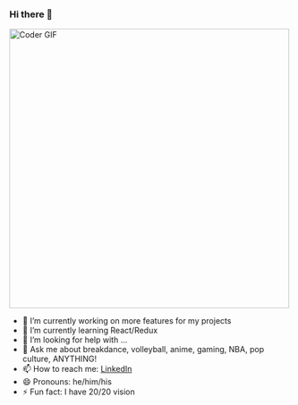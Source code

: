 ### Hi there 👋

<img src="https://gifs.com/gif/screensaver-aquarium-GR7W58" alt="Coder GIF" width="500">

- 🔭 I’m currently working on more features for my projects
- 🌱 I’m currently learning React/Redux 
- 🤔 I’m looking for help with ...
- 💬 Ask me about breakdance, volleyball, anime, gaming, NBA, pop culture, ANYTHING!
- 📫 How to reach me: [LinkedIn](https://www.linkedin.com/in/christopher-tsang-827b1b127/)
- 😄 Pronouns: he/him/his
- ⚡ Fun fact: I have 20/20 vision

